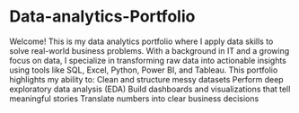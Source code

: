 # Data-analytics-Portfolio
Welcome! This is my data analytics portfolio where  I apply data skills to solve real-world business problems.
With a background in IT and a growing focus on data, I specialize in transforming raw data into actionable insights using tools like SQL, Excel, Python, Power BI, and Tableau. This portfolio highlights my ability to:
Clean and structure messy datasets
Perform deep exploratory data analysis (EDA)
Build dashboards and visualizations that tell meaningful stories
Translate numbers into clear business decisions
